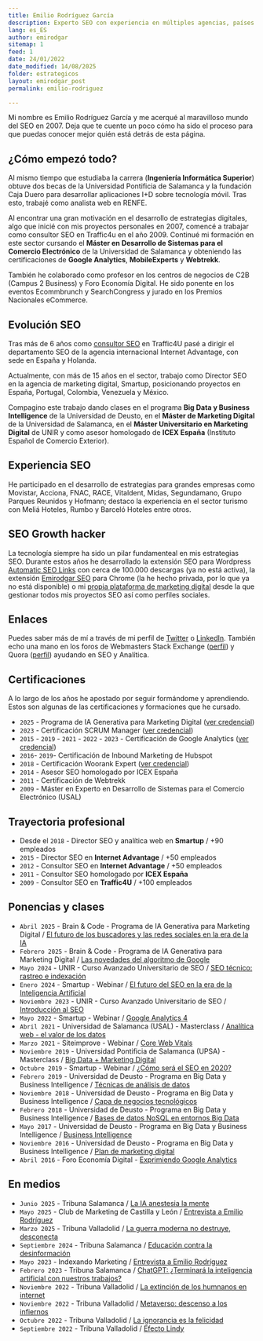 ```yaml
---
title: Emilio Rodríguez García
description: Experto SEO con experiencia en múltiples agencias, países y proyectos. Profesor Invitado.
lang: es_ES
author: emirodgar
sitemap: 1
feed: 1
date: 24/01/2022
date_modified: 14/08/2025
folder: estrategicos
layout: emirodgar_post
permalink: emilio-rodriguez

---
```


Mi nombre es Emilio Rodríguez García y me acerqué al maravilloso mundo del SEO en 2007. Deja que te cuente un poco cómo ha sido el proceso para que puedas conocer mejor quién está detrás de esta página.

## ¿Cómo empezó todo?

Al mismo tiempo que estudiaba la carrera (**Ingeniería Informática Superior**) obtuve dos becas de la Universidad Pontificia de Salamanca y la fundación Caja Duero para desarrollar aplicaciones I+D sobre tecnología móvil. Tras esto, trabajé como analista web en RENFE.
  
Al encontrar una gran motivación en el desarrollo de estrategias digitales, algo que inicié con mis proyectos personales en 2007, comencé a trabajar como consultor SEO en Traffic4u en el año 2009. Continué mi formación en este sector cursando el **Máster en Desarrollo de Sistemas para el Comercio Electrónico** de la Universidad de Salamanca y obteniendo las certificaciones de **Google Analytics**, **MobileExperts** y **Webtrekk**.  

También he colaborado como profesor en los centros de negocios de C2B (Campus 2 Business) y Foro Economía Digital. He sido ponente en los eventos Ecommbrunch y SearchCongress y jurado en los Premios Nacionales eCommerce.
  
## Evolución SEO
  
Tras más de 6 años como [consultor SEO](https://emirodgar.com/consultor-seo) en Traffic4U pasé a dirigir el departamento SEO de la agencia internacional Internet Advantage, con sede en España y Holanda.

Actualmente, con más de 15 años en el sector, trabajo como Director SEO en la agencia de marketing digital, Smartup, posicionando proyectos en España, Portugal, Colombia, Venezuela y México. 

Compagino este trabajo dando clases en el programa **Big Data y Business Intelligence** de la Universidad de Deusto, en el **Máster de Marketing Digital** de la Universidad de Salamanca, en el **Máster Universitario en Marketing Digital** de UNIR  y como asesor homologado de **ICEX España** (Instituto Español de Comercio Exterior).  

## Experiencia SEO
  
He participado en el desarrollo de estrategias para grandes empresas como Movistar, Acciona, FNAC, RACE, Vitaldent, Midas, Segundamano, Grupo Parques Reunidos y Hofmann; destaco la experiencia en el sector turismo con Meliá Hoteles, Rumbo y Barceló Hoteles entre otros.

## SEO Growth hacker

La tecnología siempre ha sido un pilar fundamenteal en mis estrategias SEO. Durante estos años he desarrollado la extensión SEO para Wordpress [Automatic SEO Links](https://wordpress.org/plugins/automatic-seo-links/advanced/) con cerca de 100.000 descargas (ya no está activa), la extensión [Emirodgar SEO](https://chrome.google.com/webstore/detail/emirodgar-seo/nlelfnhiohbflhkhomefbekimmbeahng?hl=es) para Chrome (la he hecho privada, por lo que ya no está disponible) o mi [propia plataforma de marketing digital](https://www.linkedin.com/pulse/c%C3%B3mo-la-transformaci%C3%B3n-digital-me-ayud%C3%B3-pagar-de-mi-rodr%C3%ADguez-garc%C3%ADa/) desde la que gestionar todos mis proyectos SEO así como perfiles sociales.

## Enlaces

Puedes saber más de mí a través de mi perfil de [Twitter](https://twitter.com/emirodgar) o [LinkedIn](https://www.linkedin.com/in/emirodgar/). También echo una mano en los foros de Webmasters Stack Exchange ([perfil](https://webmasters.stackexchange.com/users/86914/emirodgar)) y Quora ([perfil](https://es.quora.com/profile/Emilio-Rodr%C3%ADguez-1)) ayudando en SEO y Analítica.


## Certificaciones
A lo largo de los años he apostado por seguir formándome y aprendiendo. Estos son algunas de las certificaciones y formaciones que he cursado.

- `2025` - Programa de IA Generativa para Marketing Digital ([ver credencial](https://eu.badgr.com/public/assertions/unwgh3pBS_6VzFPPOgHthw))
- `2023` - Certificación SCRUM Manager ([ver credencial](https://www.scrummanager.com/website/c/profile/member.php?id=42726))
- `2015` - `2019` - `2021` - `2022` - `2023` - Certificación de Google Analytics ([ver credencial](https://skillshop.exceedlms.com/student/award/u2PraBhQfWWhDpes6j8tzLug))
- `2016`- `2019`- Certificación de Inbound Marketing de Hubspot
- `2018` - Certificación Woorank Expert ([ver credencial](https://experts.woorank.com/en/experts/emilio-rodriguez-garcia))
- `2014` - Asesor SEO homologado por ICEX España
- `2011` - Certificación de Webtrekk
- `2009` - Máster en Experto en Desarrollo de Sistemas para el Comercio Electrónico (USAL)

## Trayectoria profesional

- Desde el `2018` - Director SEO y analítica web en **Smartup**  / +90 empleados
- `2015` - Director SEO en **Internet Advantage**  / +50 empleados
- `2012` - Consultor SEO en **Internet Advantage**  / +50 empleados
- `2011` - Consultor SEO homologado por **ICEX España**
- `2009` - Consultor SEO en **Traffic4U**  / +100 empleados

## Ponencias y clases

- `Abril 2025` - Brain & Code - Programa de IA Generativa para Marketing Digital / [El futuro de los buscadores y las redes sociales en la era de la IA](https://es.slideshare.net/slideshow/piamd-us2-el-futuro-de-los-buscadores-y-las-redes-sociales-en-la-era-de-la-ia/282429595)
- `Febrero 2025` - Brain & Code - Programa de IA Generativa para Marketing Digital / [Las novedades del algoritmo de Google](https://es.slideshare.net/slideshow/brain-code-las-novedades-del-algoritmo-de-google-pptx/282429546)
- `Mayo 2024` - UNIR - Curso Avanzado Universitario de SEO / [SEO técnico: rastreo e indexación](https://www.unir.net/marketing-comunicacion/revista/hazte-experto-mundo-seo-areas-mas-demandadas-mercado-laboral/) 
- `Enero 2024` - Smartup - Webinar / [El futuro del SEO en la era de la Inteligencia Artificial](https://info.smartupdigital.com/grabacion-webinar-futuro-seo-ia)
- `Noviembre 2023` - UNIR - Curso Avanzado Universitario de SEO / [Introducción al SEO](https://www.unir.net/marketing-comunicacion/revista/hazte-experto-mundo-seo-areas-mas-demandadas-mercado-laboral/) 
- `Mayo 2022` - Smartup - Webinar / [Google Analytics 4](https://es.slideshare.net/emirodgar/google-analytics-4-webinar-smartup)
- `Abril 2021` - Universidad de Salamanca (USAL) - Masterclass / [Analítica web - el valor de los datos](https://es.slideshare.net/emirodgar/usal-masterclass-analtica-web-2021)
- `Marzo 2021` - Siteimprove - Webinar / [Core Web Vitals](https://hello.siteimprove.com/es-es/on-demand-webinar/seo-2021-core-web-vitals/download)
- `Noviembre 2019` - Universidad Pontificia de Salamanca (UPSA) - Masterclass / [Big Data + Marketing Digital](https://es.slideshare.net/emirodgar/big-data-marketing-digital)
- `Octubre 2019` - Smartup - Webinar / [¿Cómo será el SEO en 2020?](https://es.slideshare.net/emirodgar/webinar-smartup-cmo-ser-el-seo-en-2020)
- `Febrero 2019` - Universidad de Deusto - Programa en Big Data y Business Intelligence / [Técnicas de análisis de datos](https://es.slideshare.net/emirodgar/tcnicas-de-anlisis-de-datos)
- `Noviembre 2018` - Universidad de Deusto - Programa en Big Data y Business Intelligence / [Capa de negocios tecnológicos](https://es.slideshare.net/emirodgar/capa-de-negocios-tecnolgicos-modelos-de-negocios-iv)
- `Febrero 2018` - Universidad de Deusto - Programa en Big Data y Business Intelligence / [Bases de datos NoSQL en entornos Big Data](https://es.slideshare.net/emirodgar/bases-de-datos-nosql-en-entornos-big-data)
- `Mayo 2017` - Universidad de Deusto - Programa en Big Data y Business Intelligence / [Business Intelligence](https://es.slideshare.net/emirodgar/business-intelligence-76291067) 
- `Noviembre 2016` - Universidad de Deusto - Programa en Big Data y Business Intelligence / [Plan de marketing digital](https://es.slideshare.net/emirodgar/plan-de-marketing-digital-76290876)
- `Abril 2016` - Foro Economía Digital - [Exprimiendo Google Analytics](https://es.slideshare.net/emirodgar/exprimiendo-google-analytics)

## En medios

- `Junio 2025` - Tribuna Salamanca / [La IA anestesia la mente](https://www.tribunasalamanca.com/blogs/conectados/posts/407199/la-ia-anestesia-la-mente)
- `Mayo 2025` - Club de Marketing de Castilla y León / [Entrevista a Emilio Rodríguez](https://open.spotify.com/episode/0RtgsLDmNWbfqufM7XvW9C)
- `Marzo 2025` - Tribuna Valladolid / [La guerra moderna no destruye, desconecta](https://www.tribunavalladolid.com/blogs/conectados/posts/403472/la-guerra-moderna-no-destruye-desconecta)
- `Septiembre 2024` - Tribuna Salamanca / [Educación contra la desinformación](https://www.tribunasalamanca.com/blogs/conectados/posts/379494/educacion-contra-la-desinformacion)
- `Mayo 2023` - Indexando Marketing / [Entrevista a Emilio Rodríguez](https://www.indexandomarketing.com/experto-seo-emilio-rodriguez/)
- `Febrero 2023` - Tribuna Salamanca / [ChatGPT: ¿Terminará la inteligencia artificial con nuestros trabajos?](https://www.tribunasalamanca.com/noticias/321335/chat-gpt-terminara-la-inteligencia-artificial-con-nuestros-trabajos)
- `Noviembre 2022` - Tribuna Valladolid /  [La extinción de los humnanos en internet](https://www.tribunavalladolid.com/noticias/311970/la-extincion-de-los-humanos-en-internet)
- `Noviembre 2022` - Tribuna Valladolid /  [Metaverso: descenso a los infiernos](https://www.tribunavalladolid.com/noticias/310453/metaverso-el-descenso-a-los-infiernos)
- `Octubre 2022` - Tribuna Valladolid / [La ignorancia es la felicidad](https://www.tribunavalladolid.com/noticias/307838/la-ignorancia-es-la-felicidad)
- `Septiembre 2022` - Tribuna Valladolid / [Efecto Lindy](https://www.tribunavalladolid.com/noticias/306116/efecto-lindy-te-ayudo-a-elegir-tu-proximo-libro)

